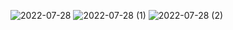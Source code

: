 ![2022-07-28](https://user-images.githubusercontent.com/103152585/181683702-d3b8773c-c4b0-4244-94b7-b7ae6f0f16c2.png)
![2022-07-28 (1)](https://user-images.githubusercontent.com/103152585/181683716-5e2a5515-7a74-48db-9e1f-2697ea7b678b.png)
![2022-07-28 (2)](https://user-images.githubusercontent.com/103152585/181683721-c8bd40d4-07c2-408e-a1a0-dc969eb646ac.png)
